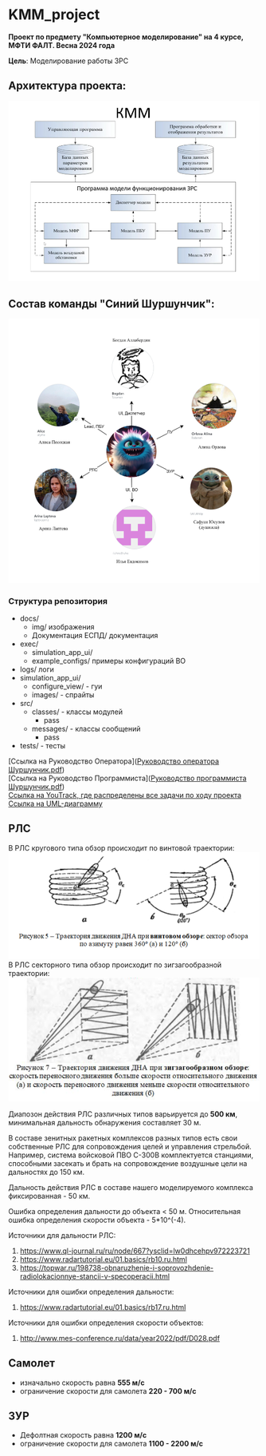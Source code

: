 # KMM_project

**Проект по предмету "Компьютерное моделирование" на 4 курсе, МФТИ ФАЛТ. Весна 2024 года**

**Цель**: Моделирование работы ЗРС


## Архитектура проекта:
![img.png](docs/img/img.png)

## Состав команды "Синий Шуршунчик":
![team.png](docs/img/team.png)


### Структура репозитория
- docs/
  - img/ изображения
  - Документация ЕСПД/ документация
- exec/ 
  - simulation_app_ui/ 
  - example_configs/ примеры конфигураций ВО
- logs/ логи
- simulation_app_ui/ 
  - configure_view/ - гуи 
  - images/ - спрайты
- src/
  - classes/ - классы модулей
    - pass
  - messages/ - классы сообщений
    - pass
- tests/ - тесты

[Ссылка на Руководство Оператора]([Руководство оператора Шуршунчик.pdf](docs%2F%C4%EE%EA%F3%EC%E5%ED%F2%E0%F6%E8%FF%20%C5%D1%CF%C4%2F%D0%F3%EA%EE%E2%EE%E4%F1%F2%E2%EE%20%EE%EF%E5%F0%E0%F2%EE%F0%E0%20%D8%F3%F0%F8%F3%ED%F7%E8%EA.pdf))
<br> [Ссылка на Руководство Программиста]([Руководство программиста Шуршунчик.pdf](docs%2F%C4%EE%EA%F3%EC%E5%ED%F2%E0%F6%E8%FF%20%C5%D1%CF%C4%2F%D0%F3%EA%EE%E2%EE%E4%F1%F2%E2%EE%20%EF%F0%EE%E3%F0%E0%EC%EC%E8%F1%F2%E0%20%D8%F3%F0%F8%F3%ED%F7%E8%EA.pdf))
<br>[Ссылка на YouTrack, где распределены все задачи по ходу проекта](https://km-pgithubroject.youtrack.cloud/agiles/160-2/current)
<br>[Ссылка на UML-диаграмму](https://drive.google.com/file/d/1ucT0xLzZWOYp1hiXnceom4LKOXFYfxBC/view?usp=sharing)
## РЛС
В РЛС кругового типа обзор происходит по винтовой траектории:
![RadarRound](docs/img/img_RadarRound.png)
В РЛС секторного типа обзор происходит по зигзагообразной траектории:
![RadarSector](docs/img/img_RadarSector.png)

Диапозон действия РЛС различных типов варьируется до **500 км**, минимальная дальность обнаружения составляет 30 м.


В составе зенитных ракетных комплексов разных типов есть свои собственные РЛС для сопровождения целей и управления стрельбой. Например, система войсковой ПВО С-300В комплектуется станциями, способными засекать и брать на сопровождение воздушные цели на дальностях до 150 км. 

Дальность действия РЛС в составе нашего моделируемого комплекса фиксированная - 50 км.

Ошибка определения дальности до объекта < 50 м. Относительная ошибка определения скорости объекта - 5*10^(-4).

Источники для дальности РЛС:
1. https://www.ql-journal.ru/ru/node/667?ysclid=lw0dhcehpv972223721
2. https://www.radartutorial.eu/01.basics/rb10.ru.html
3. https://topwar.ru/198738-obnaruzhenie-i-soprovozhdenie-radiolokacionnye-stancii-v-specoperacii.html

Источники для ошибки определения дальности:
1. https://www.radartutorial.eu/01.basics/rb17.ru.html

Источники для ошибки определения скорости объектов:
1. http://www.mes-conference.ru/data/year2022/pdf/D028.pdf

## Самолет
- изначально скорость равна **555 м/c**
- ограничение скорости для самолета **220 - 700 м/c**

## ЗУР
- Дефолтная скорость равна **1200 м/с**
- ограничение скорости для самолета **1100 - 2200 м/c**

